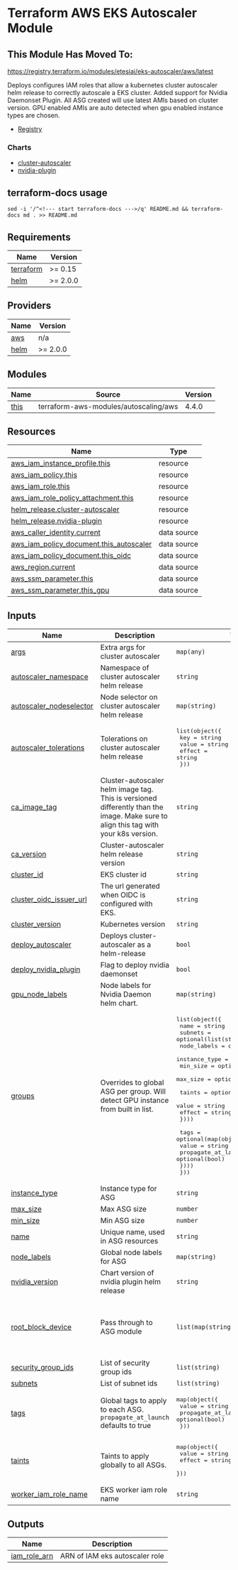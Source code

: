 # Terraform AWS EKS Autoscaler Module

## This Module Has Moved To:

<https://registry.terraform.io/modules/etesiai/eks-autoscaler/aws/latest>

Deploys configures IAM roles that allow a kubernetes cluster autoscaler helm release to correctly autoscale a EKS cluster. Added support for Nvidia Daemonset Plugin. All ASG created will use latest AMIs based on cluster version. GPU enabled AMIs are auto detected when gpu enabled instance types are chosen.

- [Registry](https://registry.terraform.io/modules/OmniTeqSource/eks-autoscaler/aws/latest)

### Charts

- [cluster-autoscaler](https://kubernetes.github.io/autoscaler)
- [nvidia-plugin](https://nvidia.github.io/k8s-device-plugin)

## terraform-docs usage

`sed -i '/^<!--- start terraform-docs --->/q' README.md && terraform-docs md . >> README.md`

<!--- start terraform-docs --->

## Requirements

| Name                                                                     | Version  |
| ------------------------------------------------------------------------ | -------- |
| <a name="requirement_terraform"></a> [terraform](#requirement_terraform) | >= 0.15  |
| <a name="requirement_helm"></a> [helm](#requirement_helm)                | >= 2.0.0 |

## Providers

| Name                                                | Version  |
| --------------------------------------------------- | -------- |
| <a name="provider_aws"></a> [aws](#provider_aws)    | n/a      |
| <a name="provider_helm"></a> [helm](#provider_helm) | >= 2.0.0 |

## Modules

| Name                                            | Source                                | Version |
| ----------------------------------------------- | ------------------------------------- | ------- |
| <a name="module_this"></a> [this](#module_this) | terraform-aws-modules/autoscaling/aws | 4.4.0   |

## Resources

| Name                                                                                                                                          | Type        |
| --------------------------------------------------------------------------------------------------------------------------------------------- | ----------- |
| [aws_iam_instance_profile.this](https://registry.terraform.io/providers/hashicorp/aws/latest/docs/resources/iam_instance_profile)             | resource    |
| [aws_iam_policy.this](https://registry.terraform.io/providers/hashicorp/aws/latest/docs/resources/iam_policy)                                 | resource    |
| [aws_iam_role.this](https://registry.terraform.io/providers/hashicorp/aws/latest/docs/resources/iam_role)                                     | resource    |
| [aws_iam_role_policy_attachment.this](https://registry.terraform.io/providers/hashicorp/aws/latest/docs/resources/iam_role_policy_attachment) | resource    |
| [helm_release.cluster-autoscaler](https://registry.terraform.io/providers/hashicorp/helm/latest/docs/resources/release)                       | resource    |
| [helm_release.nvidia-plugin](https://registry.terraform.io/providers/hashicorp/helm/latest/docs/resources/release)                            | resource    |
| [aws_caller_identity.current](https://registry.terraform.io/providers/hashicorp/aws/latest/docs/data-sources/caller_identity)                 | data source |
| [aws_iam_policy_document.this_autoscaler](https://registry.terraform.io/providers/hashicorp/aws/latest/docs/data-sources/iam_policy_document) | data source |
| [aws_iam_policy_document.this_oidc](https://registry.terraform.io/providers/hashicorp/aws/latest/docs/data-sources/iam_policy_document)       | data source |
| [aws_region.current](https://registry.terraform.io/providers/hashicorp/aws/latest/docs/data-sources/region)                                   | data source |
| [aws_ssm_parameter.this](https://registry.terraform.io/providers/hashicorp/aws/latest/docs/data-sources/ssm_parameter)                        | data source |
| [aws_ssm_parameter.this_gpu](https://registry.terraform.io/providers/hashicorp/aws/latest/docs/data-sources/ssm_parameter)                    | data source |

## Inputs

| Name                                                                                                   | Description                                                                                                                         | Type                                                                                                                                                                                                                                                                                                                                                                                                                                  | Default                                                                          | Required |
| ------------------------------------------------------------------------------------------------------ | ----------------------------------------------------------------------------------------------------------------------------------- | ------------------------------------------------------------------------------------------------------------------------------------------------------------------------------------------------------------------------------------------------------------------------------------------------------------------------------------------------------------------------------------------------------------------------------------- | -------------------------------------------------------------------------------- | :------: |
| <a name="input_args"></a> [args](#input_args)                                                          | Extra args for cluster autoscaler                                                                                                   | `map(any)`                                                                                                                                                                                                                                                                                                                                                                                                                            | `{}`                                                                             |    no    |
| <a name="input_autoscaler_namespace"></a> [autoscaler_namespace](#input_autoscaler_namespace)          | Namespace of cluster autoscaler helm release                                                                                        | `string`                                                                                                                                                                                                                                                                                                                                                                                                                              | `"kube-system"`                                                                  |    no    |
| <a name="input_autoscaler_nodeselector"></a> [autoscaler_nodeselector](#input_autoscaler_nodeselector) | Node selector on cluster autoscaler helm release                                                                                    | `map(string)`                                                                                                                                                                                                                                                                                                                                                                                                                         | `{}`                                                                             |    no    |
| <a name="input_autoscaler_tolerations"></a> [autoscaler_tolerations](#input_autoscaler_tolerations)    | Tolerations on cluster autoscaler helm release                                                                                      | <pre>list(object({<br> key = string<br> value = string<br> effect = string<br> }))</pre>                                                                                                                                                                                                                                                                                                                                              | `[]`                                                                             |    no    |
| <a name="input_ca_image_tag"></a> [ca_image_tag](#input_ca_image_tag)                                  | Cluster-autoscaler helm image tag. This is versioned differently than the image. Make sure to align this tag with your k8s version. | `string`                                                                                                                                                                                                                                                                                                                                                                                                                              | `"v1.21.1"`                                                                      |    no    |
| <a name="input_ca_version"></a> [ca_version](#input_ca_version)                                        | Cluster-autoscaler helm release version                                                                                             | `string`                                                                                                                                                                                                                                                                                                                                                                                                                              | `"9.10.4"`                                                                       |    no    |
| <a name="input_cluster_id"></a> [cluster_id](#input_cluster_id)                                        | EKS cluster id                                                                                                                      | `string`                                                                                                                                                                                                                                                                                                                                                                                                                              | n/a                                                                              |   yes    |
| <a name="input_cluster_oidc_issuer_url"></a> [cluster_oidc_issuer_url](#input_cluster_oidc_issuer_url) | The url generated when OIDC is configured with EKS.                                                                                 | `string`                                                                                                                                                                                                                                                                                                                                                                                                                              | n/a                                                                              |   yes    |
| <a name="input_cluster_version"></a> [cluster_version](#input_cluster_version)                         | Kubernetes version                                                                                                                  | `string`                                                                                                                                                                                                                                                                                                                                                                                                                              | n/a                                                                              |   yes    |
| <a name="input_deploy_autoscaler"></a> [deploy_autoscaler](#input_deploy_autoscaler)                   | Deploys cluster-autoscaler as a helm-release                                                                                        | `bool`                                                                                                                                                                                                                                                                                                                                                                                                                                | `true`                                                                           |    no    |
| <a name="input_deploy_nvidia_plugin"></a> [deploy_nvidia_plugin](#input_deploy_nvidia_plugin)          | Flag to deploy nvidia daemonset                                                                                                     | `bool`                                                                                                                                                                                                                                                                                                                                                                                                                                | `false`                                                                          |    no    |
| <a name="input_gpu_node_labels"></a> [gpu_node_labels](#input_gpu_node_labels)                         | Node labels for Nvidia Daemon helm chart.                                                                                           | `map(string)`                                                                                                                                                                                                                                                                                                                                                                                                                         | `{}`                                                                             |    no    |
| <a name="input_groups"></a> [groups](#input_groups)                                                    | Overrides to global ASG per group. Will detect GPU instance from built in list.                                                     | <pre>list(object({<br> name = string<br> subnets = optional(list(string))<br> node_labels = optional(map(string))<br> instance_type = optional(string)<br> min_size = optional(number)<br> max_size = optional(number)<br><br> taints = optional(map(object({<br> value = string<br> effect = string<br> })))<br><br> tags = optional(map(object({<br> value = string<br> propagate_at_launch = optional(bool)<br> })))<br> }))</pre> | `[]`                                                                             |    no    |
| <a name="input_instance_type"></a> [instance_type](#input_instance_type)                               | Instance type for ASG                                                                                                               | `string`                                                                                                                                                                                                                                                                                                                                                                                                                              | `"t2.small"`                                                                     |    no    |
| <a name="input_max_size"></a> [max_size](#input_max_size)                                              | Max ASG size                                                                                                                        | `number`                                                                                                                                                                                                                                                                                                                                                                                                                              | `1`                                                                              |    no    |
| <a name="input_min_size"></a> [min_size](#input_min_size)                                              | Min ASG size                                                                                                                        | `number`                                                                                                                                                                                                                                                                                                                                                                                                                              | `0`                                                                              |    no    |
| <a name="input_name"></a> [name](#input_name)                                                          | Unique name, used in ASG resources                                                                                                  | `string`                                                                                                                                                                                                                                                                                                                                                                                                                              | n/a                                                                              |   yes    |
| <a name="input_node_labels"></a> [node_labels](#input_node_labels)                                     | Global node labels for ASG                                                                                                          | `map(string)`                                                                                                                                                                                                                                                                                                                                                                                                                         | `{}`                                                                             |    no    |
| <a name="input_nvidia_version"></a> [nvidia_version](#input_nvidia_version)                            | Chart version of nvidia plugin helm release                                                                                         | `string`                                                                                                                                                                                                                                                                                                                                                                                                                              | `"0.9.0"`                                                                        |    no    |
| <a name="input_root_block_device"></a> [root_block_device](#input_root_block_device)                   | Pass through to ASG module                                                                                                          | `list(map(string))`                                                                                                                                                                                                                                                                                                                                                                                                                   | <pre>[<br> {<br> "volume_size": "100",<br> "volume_type": "gp2"<br> }<br>]</pre> |    no    |
| <a name="input_security_group_ids"></a> [security_group_ids](#input_security_group_ids)                | List of security group ids                                                                                                          | `list(string)`                                                                                                                                                                                                                                                                                                                                                                                                                        | `[]`                                                                             |    no    |
| <a name="input_subnets"></a> [subnets](#input_subnets)                                                 | List of subnet ids                                                                                                                  | `list(string)`                                                                                                                                                                                                                                                                                                                                                                                                                        | `[]`                                                                             |    no    |
| <a name="input_tags"></a> [tags](#input_tags)                                                          | Global tags to apply to each ASG. `propagate_at_launch` defaults to true                                                            | <pre>map(object({<br> value = string<br> propagate_at_launch = optional(bool)<br> }))</pre>                                                                                                                                                                                                                                                                                                                                           | `{}`                                                                             |    no    |
| <a name="input_taints"></a> [taints](#input_taints)                                                    | Taints to apply globally to all ASGs.                                                                                               | <pre>map(object({<br> value = string<br> effect = string<br> }))</pre>                                                                                                                                                                                                                                                                                                                                                                | `null`                                                                           |    no    |
| <a name="input_worker_iam_role_name"></a> [worker_iam_role_name](#input_worker_iam_role_name)          | EKS worker iam role name                                                                                                            | `string`                                                                                                                                                                                                                                                                                                                                                                                                                              | `null`                                                                           |    no    |

## Outputs

| Name                                                                    | Description                    |
| ----------------------------------------------------------------------- | ------------------------------ |
| <a name="output_iam_role_arn"></a> [iam_role_arn](#output_iam_role_arn) | ARN of IAM eks autoscaler role |
